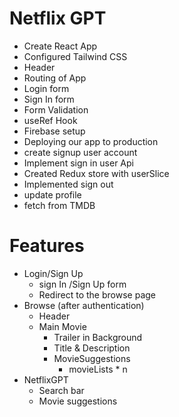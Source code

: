 # Netflix GPT

- Create React App
- Configured Tailwind CSS
- Header
- Routing of App
- Login form
- Sign In form
- Form Validation
- useRef Hook
- Firebase setup
- Deploying our app to production
- create signup user account
- Implement sign in user Api
- Created Redux store with userSlice
- Implemented sign out
- update profile
- fetch from TMDB

# Features

- Login/Sign Up
  - sign In /Sign Up form
  - Redirect to the browse page
- Browse (after authentication)
  - Header
  - Main Movie
    - Trailer in Background
    - Title & Description
    - MovieSuggestions
      - movieLists \* n
- NetflixGPT
  - Search bar
  - Movie suggestions
